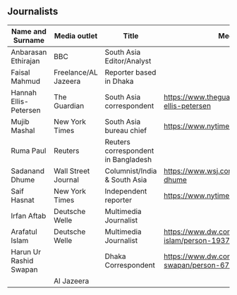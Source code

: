 ## Journalists

|Name and Surname      |Media outlet        |Title                              |Media Profile                                               |X Account                   |Email Address           |
|----------------------|--------------------|-----------------------------------|------------------------------------------------------------|----------------------------|------------------------|
|Anbarasan Ethirajan   |BBC                 |South Asia Editor/Analyst          |                                                            |https://x.com/anbarasanethi |                        |
|Faisal Mahmud         |Freelance/AL Jazeera|Reporter based in Dhaka            |                                                            |https://x.com/faisal_reports|                        |
|Hannah Ellis-Petersen |The Guardian        |South Asia correspondent           |https://www.theguardian.com/profile/hannah-ellis-petersen   |https://x.com/HannahEP      |                        |
|Mujib Mashal          |New York Times      |South Asia bureau chief            |https://www.nytimes.com/by/mujib-mashal                     |https://x.com/MujMash       |mujib.mashal@nytimes.com|
|Ruma Paul             |Reuters             |Reuters correspondent in Bangladesh|                                                            |https://x.com/reutersruma   |                        |
|Sadanand Dhume        |Wall Street Journal |Columnist/India & South Asia       |https://www.wsj.com/news/author/sadanand-dhume              |https://x.com/dhume         |                        |
|Saif Hasnat           |New York Times      |Independent reporter               |https://www.nytimes.com/by/saif-hasnat                      |https://x.com/saifhasnat    |                        |
|Irfan Aftab           |Deutsche Welle      |Multimedia Journalist              |                                                            |https://x.com/IrfanAftaab   |                        |
|Arafatul Islam        |Deutsche Welle      |Multimedia Journalist              |https://www.dw.com/en/arafatul-islam/person-19377318        |https://x.com/arafatul      |                        |
|Harun Ur Rashid Swapan|                    |Dhaka Correspondent                |https://www.dw.com/en/harun-ur-rashid-swapan/person-67821203|https://x.com/swapansg      |                        |
|                      |Al Jazeera          |                                   |                                                            |https://x.com/ZulkarnainSaer|                        |

